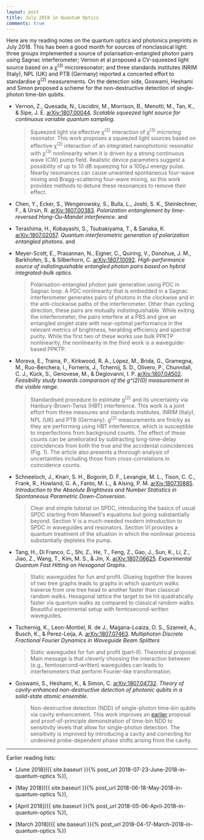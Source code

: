 ```yaml
---
layout: post
title: July 2018 in Quantum Optics
comments: true
---
```


Here are my reading notes on the quantum optics and photonics preprints in July 2018. This has been a good month for sources of nonclassical light: three groups implemented a source of polarisation-entangled photon pairs using Sagnac interferometer; Vernon et al proposed a CV-squeezed light source based on a χ<sup>(3)</sup> microresonator; and three standards institutes INRIM (Italy), NPL (UK) and PTB (Germany) reported a concerted effort to standardise g<sup>(2)</sup> measurements. On the detection side, Goswami, Heshami and Simon proposed a scheme for the non-destructive detection of single-photon time-bin qubits.

<!--more-->

- Vernon, Z., Quesada, N., Liscidini, M., Morrison, B., Menotti, M., Tan, K., & Sipe, J. E. [arXiv:1807.00044](https://arxiv.org/abs/1807.00044). _Scalable squeezed light source for continuous variable quantum sampling_.

  > Squeezed light via effective χ<sup>(2)</sup> interaction of χ<sup>(3)</sup> microring resonator. This work proposes a squeezed light sources based on effective χ<sup>(2)</sup> interaction of an integrated nanophotonic resonator with χ<sup>(3)</sup> nonlinearity when it is driven by a strong continuous wave (CW) pump field. Realistic device parameters suggest a possibility of up to 10 dB squeezing for a 100pJ energy pulse. Nearby resonances can cause unwanted spontaneous four-wave mixing and Bragg-scattering four-wave mixing, so this work provides methods to detune these resonances to remove their effect.

-  Chen, Y., Ecker, S., Wengerowsky, S., Bulla, L., Joshi, S. K., Steinlechner, F., & Ursin, R. [arXiv:1807.00383](https://arxiv.org/abs/1807.00383). _Polarization entanglement by time-reversed Hong-Ou-Mandel interference_. and
-  Terashima, H., Kobayashi, S., Tsubakiyama, T., & Sanaka, K. [arXiv:1807.02057](https://arxiv.org/abs/1807.02057). _Quantum interferometric generation of polarization entangled photons_. and
- Meyer-Scott, E., Prasannan, N., Eigner, C., Quiring, V., Donohue, J. M., Barkhofen, S., & Silberhorn, C. [arXiv:1807.10092](https://arxiv.org/abs/1807.10092). _High-performance source of indistinguishable entangled photon pairs based on hybrid integrated-bulk optics_.

  > Polarisation-entangled photon pair generation using PDC in Sagnac loop. A PDC nonlinearity that is embedded in a Sagnac interferometer generates pairs of photons in the clockwise and in the anti-clockwise paths of the interferometer. Other than cycling direction, these pairs are mutually indistinguishable. While exiting the interferometer, the pairs interfere at a PBS and give an entangled singlet state with near-optimal performance in the relevant metrics of brightness, heralding efficiency and spectral purity. While the first two of these works use bulk PPKTP nonlinearity, the nonlinearity in the third work is a waveguide-based PPKTP.

- Moreva, E., Traina, P., Kirkwood, R. A., López, M., Brida, G., Gramegna, M., Ruo-Berchera, I., Forneris, J., Tchernij, S. D., Olivero, P., Chunnilall, C. J., Kück, S., Genovese, M., & Degiovanni, I. P. [arXiv:1807.04502](https://arxiv.org/abs/1807.04502). _Feasibility study towards comparison of the g^(2)(0) measurement in the visible range_.

  > Standardised procedure to estimate g<sup>(2)</sup> and its uncertainty via Hanbury-Brown-Twiss (HBT) interference. This work is a joint effort from three measures and standards institutes, INRIM (Italy), NPL (UK) and PTB (Germany). g<sup>(2)</sup> measurements are finicky as they are performing using HBT interference, which is susceptible to imperfections from background counts. The effect of these counts can be ameliorated by subtracting long-time-delay coincidences from both the true and the accidental coincidences (Fig. 1). The article also presents a thorough analysis of uncertainties including those from cross-correlations in coincidence counts.

- Schneeloch, J., Knarr, S. H., Bogorin, D. F., Levangie, M. L., Tison, C. C., Frank, R., Howland, G. A., Fanto, M. L., & Alsing, P. M. [arXiv:1807.10885](https://arxiv.org/abs/1807.10885). _Introduction to the Absolute Brightness and Number Statistics in Spontaneous Parametric Down-Conversion_.

  > Clear and simple tutorial on SPDC, introducing the basics of usual SPDC starting from Maxwell's equations but going substantially beyond. Section V is a much-needed modern introduction to SPDC in waveguides and resonators. Section VI provides a quantum treatment of the situation in which the nonlinear process substantially depletes the pump.

- Tang, H., Di Franco, C., Shi, Z., He, T., Feng, Z., Gao, J., Sun, K., Li, Z., Jiao, Z., Wang, T., Kim, M. S., & Jin, X. [arXiv:1807.06625](https://arxiv.org/abs/1807.06625). _Experimental Quantum Fast Hitting on Hexagonal Graphs_.

  > Static waveguides for fun and profit. Glueing together the leaves of two tree graphs leads to graphs in which quantum walks traverse from one tree head to another faster than classical random walks. Hexagonal lattice the target to be hit quadratically faster via quantum walks as compared to classical random walks. Beautiful experimental setup with femtosecond-written waveguides.

- Tschernig, K., Leon-Montiel, R. de J., Magana-Loaiza, O. S., Szameit, A., Busch, K., & Perez-Leija, A. [arXiv:1807.07463](https://arxiv.org/abs/1807.07463). _Multiphoton Discrete Fractional Fourier Dynamics in Waveguide Beam Splitters_

  > Static waveguides for fun and profit (part-II). Theoretical proposal. Main message is that cleverly choosing the interaction between (e.g., femtosecond-written) waveguides can leads to interferometers that perform Fourier-like transformation.

- Goswami, S., Heshami, K., & Simon, C. [arXiv:1807.04732](https://arxiv.org/abs/1807.04732). _Theory of cavity-enhanced non-destructive detection of photonic qubits in a solid-state atomic ensemble_.

  > Non-destructive detection (NDD) of single-photon time-bin qubits via cavity enhancement. This work improves an [earlier](https://www.nature.com/articles/ncomms13454) proposal and proof-of-principle demonstration of time-bin NDD to sensitivity levels that allow for single-photon detection. The sensitivity is improved by introducing a cavity and correcting for undesired probe-dependent phase shifts arising from the cavity.

--------------------------------------------------------------------------------

Earlier reading lists:

- [June 2018]({{ site.baseurl }}{% post_url 2018-07-23-June-2018-in-quantum-optics %}),

- [May 2018]({{ site.baseurl }}{% post_url 2018-06-18-May-2018-in-quantum-optics %}),

- [April 2018]({{ site.baseurl }}{% post_url 2018-05-06-April-2018-in-quantum-optics %}),

- [March 2018]({{ site.baseurl }}{% post_url 2018-04-17-March-2018-in-quantum-optics %})
